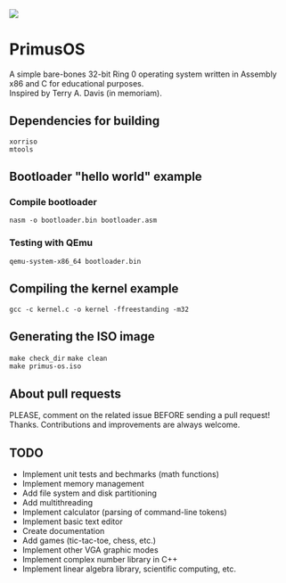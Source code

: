 <img src="print_screen.png"/>

# PrimusOS

A simple bare-bones 32-bit Ring 0 operating system written in Assembly x86 and C for educational purposes. <br>
Inspired by Terry A. Davis (in memoriam).

## Dependencies for building

`xorriso` <br>
`mtools` <br>

## Bootloader "hello world" example

### Compile bootloader

`nasm -o bootloader.bin bootloader.asm`

### Testing with QEmu

`qemu-system-x86_64 bootloader.bin`

## Compiling the kernel example

`gcc -c kernel.c -o kernel -ffreestanding -m32`

## Generating the ISO image

`make check_dir`
`make clean` <br>
`make primus-os.iso`

## About pull requests

PLEASE, comment on the related issue BEFORE sending a pull request! Thanks. Contributions and improvements are always welcome.

## TODO

- Implement unit tests and bechmarks (math functions) <br>
- Implement memory management <br>
- Add file system and disk partitioning <br>
- Add multithreading <br>
- Implement calculator (parsing of command-line tokens) <br>
- Implement basic text editor <br>
- Create documentation <br>
- Add games (tic-tac-toe, chess, etc.) <br>
- Implement other VGA graphic modes <br>
- Implement complex number library in C++ <br>
- Implement linear algebra library, scientific computing, etc. <br>
